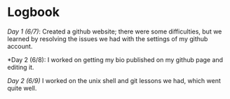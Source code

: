# Logbook

*Day 1 (6/7)*:  Created a github website; there were some difficulties, but we learned by resolving the issues we had with the settings of my github account. 

*Day 2 (6/8): I worked on getting my bio published on my github page and editing it.

*Day 2 (6/9)* I worked on the unix shell and git lessons we had, which went quite well. 
